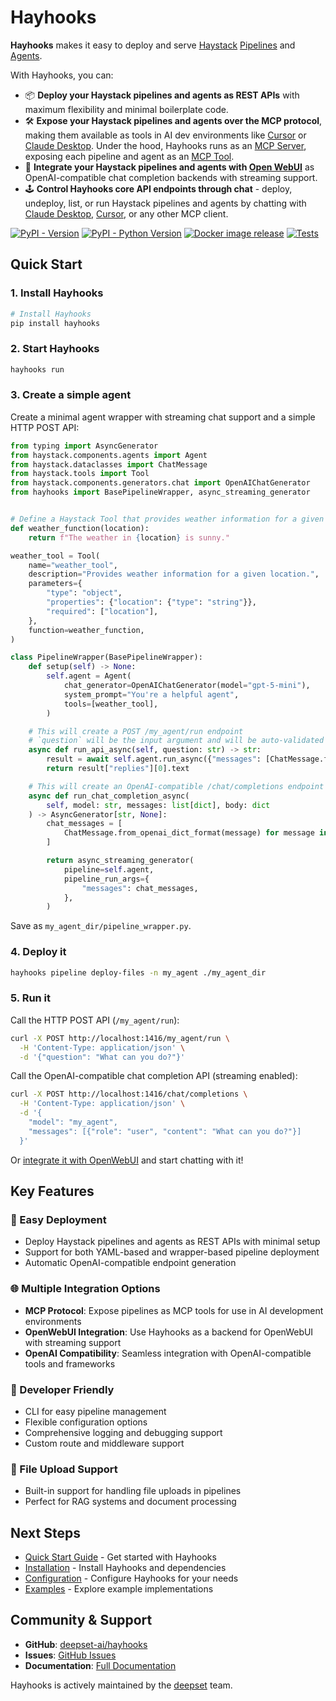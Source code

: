 # Hayhooks

**Hayhooks** makes it easy to deploy and serve [Haystack](https://haystack.deepset.ai/) [Pipelines](https://docs.haystack.deepset.ai/docs/pipelines) and [Agents](https://docs.haystack.deepset.ai/docs/agents).

With Hayhooks, you can:

- 📦 **Deploy your Haystack pipelines and agents as REST APIs** with maximum flexibility and minimal boilerplate code.
- 🛠️ **Expose your Haystack pipelines and agents over the MCP protocol**, making them available as tools in AI dev environments like [Cursor](https://cursor.com) or [Claude Desktop](https://claude.ai/download). Under the hood, Hayhooks runs as an [MCP Server](https://modelcontextprotocol.io/docs/concepts/architecture), exposing each pipeline and agent as an [MCP Tool](https://modelcontextprotocol.io/docs/concepts/tools).
- 💬 **Integrate your Haystack pipelines and agents with [Open WebUI](https://openwebui.com)** as OpenAI-compatible chat completion backends with streaming support.
- 🕹️ **Control Hayhooks core API endpoints through chat** - deploy, undeploy, list, or run Haystack pipelines and agents by chatting with [Claude Desktop](https://claude.ai/download), [Cursor](https://cursor.com), or any other MCP client.

[![PyPI - Version](https://img.shields.io/pypi/v/hayhooks.svg)](https://pypi.org/project/hayhooks)
[![PyPI - Python Version](https://img.shields.io/pypi/pyversions/hayhooks.svg)](https://pypi.org/project/hayhooks)
[![Docker image release](https://github.com/deepset-ai/hayhooks/actions/workflows/docker.yml/badge.svg)](https://github.com/deepset-ai/hayhooks/actions/workflows/docker.yml)
[![Tests](https://github.com/deepset-ai/hayhooks/actions/workflows/tests.yml/badge.svg)](https://github.com/deepset-ai/hayhooks/actions/workflows/tests.yml)

## Quick Start

### 1. Install Hayhooks

```bash
# Install Hayhooks
pip install hayhooks
```

### 2. Start Hayhooks

```bash
hayhooks run
```

### 3. Create a simple agent

Create a minimal agent wrapper with streaming chat support and a simple HTTP POST API:

```python
from typing import AsyncGenerator
from haystack.components.agents import Agent
from haystack.dataclasses import ChatMessage
from haystack.tools import Tool
from haystack.components.generators.chat import OpenAIChatGenerator
from hayhooks import BasePipelineWrapper, async_streaming_generator


# Define a Haystack Tool that provides weather information for a given location.
def weather_function(location):
    return f"The weather in {location} is sunny."

weather_tool = Tool(
    name="weather_tool",
    description="Provides weather information for a given location.",
    parameters={
        "type": "object",
        "properties": {"location": {"type": "string"}},
        "required": ["location"],
    },
    function=weather_function,
)

class PipelineWrapper(BasePipelineWrapper):
    def setup(self) -> None:
        self.agent = Agent(
            chat_generator=OpenAIChatGenerator(model="gpt-5-mini"),
            system_prompt="You're a helpful agent",
            tools=[weather_tool],
        )

    # This will create a POST /my_agent/run endpoint
    # `question` will be the input argument and will be auto-validated by a Pydantic model
    async def run_api_async(self, question: str) -> str:
        result = await self.agent.run_async({"messages": [ChatMessage.from_user(question)]})
        return result["replies"][0].text

    # This will create an OpenAI-compatible /chat/completions endpoint
    async def run_chat_completion_async(
        self, model: str, messages: list[dict], body: dict
    ) -> AsyncGenerator[str, None]:
        chat_messages = [
            ChatMessage.from_openai_dict_format(message) for message in messages
        ]

        return async_streaming_generator(
            pipeline=self.agent,
            pipeline_run_args={
                "messages": chat_messages,
            },
        )
```

Save as `my_agent_dir/pipeline_wrapper.py`.

### 4. Deploy it

```bash
hayhooks pipeline deploy-files -n my_agent ./my_agent_dir
```

### 5. Run it

Call the HTTP POST API (`/my_agent/run`):

```bash
curl -X POST http://localhost:1416/my_agent/run \
  -H 'Content-Type: application/json' \
  -d '{"question": "What can you do?"}'
```

Call the OpenAI-compatible chat completion API (streaming enabled):

```bash
curl -X POST http://localhost:1416/chat/completions \
  -H 'Content-Type: application/json' \
  -d '{
    "model": "my_agent",
    "messages": [{"role": "user", "content": "What can you do?"}]
  }'
```

Or [integrate it with OpenWebUI](features/openai-compatibility.md#openwebui-integration) and start chatting with it!

## Key Features

### 🚀 Easy Deployment

- Deploy Haystack pipelines and agents as REST APIs with minimal setup
- Support for both YAML-based and wrapper-based pipeline deployment
- Automatic OpenAI-compatible endpoint generation

### 🌐 Multiple Integration Options

- **MCP Protocol**: Expose pipelines as MCP tools for use in AI development environments
- **OpenWebUI Integration**: Use Hayhooks as a backend for OpenWebUI with streaming support
- **OpenAI Compatibility**: Seamless integration with OpenAI-compatible tools and frameworks

### 🔧 Developer Friendly

- CLI for easy pipeline management
- Flexible configuration options
- Comprehensive logging and debugging support
- Custom route and middleware support

### 📁 File Upload Support

- Built-in support for handling file uploads in pipelines
- Perfect for RAG systems and document processing

## Next Steps

- [Quick Start Guide](getting-started/quick-start.md) - Get started with Hayhooks
- [Installation](getting-started/installation.md) - Install Hayhooks and dependencies
- [Configuration](getting-started/configuration.md) - Configure Hayhooks for your needs
- [Examples](examples/overview.md) - Explore example implementations

## Community & Support

- **GitHub**: [deepset-ai/hayhooks](https://github.com/deepset-ai/hayhooks)
- **Issues**: [GitHub Issues](https://github.com/deepset-ai/hayhooks/issues)
- **Documentation**: [Full Documentation](https://deepset-ai.github.io/hayhooks/)

Hayhooks is actively maintained by the [deepset](https://deepset.ai/) team.
